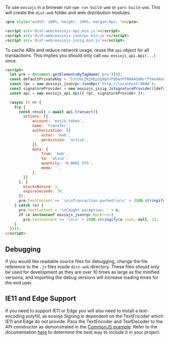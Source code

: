 To use `eosiojs` in a browser run `npm run build-web` or `yarn build-web`.  This will create the `dist-web` folder and web distribution modules.
```html
<pre style="width: 100%; height: 100%; margin:0px; "></pre>

<script src='dist-web/eosiojs-api.min.js'></script>
<script src='dist-web/eosiojs-jsonrpc.min.js'></script>
<script src='dist-web/eosiojs-jssig.min.js'></script>
```

To cache ABIs and reduce network usage, reuse the `api` object for all transactions.  This implies you should only call `new eosiojs_api.Api(...)` once.
```html
<script>
  let pre = document.getElementsByTagName('pre')[0];
  const defaultPrivateKey = "5JtUScZK2XEp3g9gh7F8bwtPTRAkASmNrrftmx4AxDKD5K4zDnr"; // bob
  const rpc = new eosiojs_jsonrpc.JsonRpc('http://localhost:8888');
  const signatureProvider = new eosiojs_jssig.JsSignatureProvider([defaultPrivateKey]);
  const api = new eosiojs_api.Api({ rpc, signatureProvider });

  (async () => {
    try {
      const result = await api.transact({
        actions: [{
            account: 'eosio.token',
            name: 'transfer',
            authorization: [{
                actor: 'bob',
                permission: 'active',
            }],
            data: {
                from: 'bob',
                to: 'alice',
                quantity: '0.0001 SYS',
                memo: '',
            },
        }]
      }, {
        blocksBehind: 3,
        expireSeconds: 30,
      });
      pre.textContent += '\n\nTransaction pushed!\n\n' + JSON.stringify(result, null, 2);
    } catch (e) {
      pre.textContent = '\nCaught exception: ' + e;
      if (e instanceof eosiojs_jsonrpc.RpcError)
        pre.textContent += '\n\n' + JSON.stringify(e.json, null, 2);
    }
  })();
</script>
```

## Debugging
If you would like readable source files for debugging, change the file reference to the `.js` files inside `dist-web` directory.  These files should only be used for development as they are over 10 times as large as the minified versions, and importing the debug versions will increase loading times for the end user.

## IE11 and Edge Support
If you need to support IE11 or Edge you will also need to install a text-encoding polyfill, as eosiojs Signing is dependent on the TextEncoder which IE11 and Edge do not provide.  Pass the TextEncoder and TextDecoder to the API constructor as demonstrated in the [CommonJS example](01_commonjs.md).  Refer to the documentation [here](https://github.com/inexorabletash/text-encoding) to determine the best way to include it in your project.